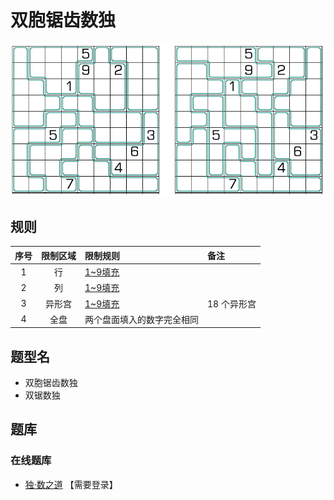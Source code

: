 # 双胞锯齿数独

![题](../../../images/sudoku/双胞锯齿数独.png)

## 规则

| 序号  | 限制区域 | 限制规则          | 备注      |
|:---:|:----:|:--------------|:--------|
|  1  |  行   | [1~9填充]       |         |
|  2  |  列   | [1~9填充]       |         |
|  3  | 异形宫  | [1~9填充]       | 18 个异形宫 |
|  4  |  全盘  | 两个盘面填入的数字完全相同 | &nbsp;  |

## 题型名

- 双胞锯齿数独
- 双锯数独

## 题库

### 在线题库

- [独·数之道](http://www.sudokufans.org.cn/lx/game.index.php?type=j2) 【需要登录】

[1~9填充]: ../../../rules.md#1to9填充
